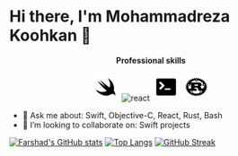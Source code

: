 <h1>Hi there, I'm Mohammadreza Koohkan 👋</h1>

<p align="center"> 
 <strong>
  Professional skills
  </strong>
</p>

<p align="center"> 
  <img src="https://raw.githubusercontent.com/vorillaz/devicons/master/!SVG/swift.svg" alt="swift" width="50" height="50" />
  <img src="https://raw.githubusercontent.com/vorillaz/devicons/master/!SVG/react.svg" alt="react" width="50" height="50" />
  <img src="https://raw.githubusercontent.com/vorillaz/devicons/master/!SVG/terminal.svg" alt="terminal" width="50" height="50" />
  <img src="https://raw.githubusercontent.com/vorillaz/devicons/master/!SVG/rust.svg" alt="rust" width="50" height="50" />
</p>

- 💬 Ask me about: Swift, Objective-C, React, Rust, Bash
- 👯 I’m looking to collaborate on: Swift projects

[![Farshad's GitHub stats](https://github-readme-stats.vercel.app/api?username=mohamadrezakoohkan&show_icons=true&theme=dracula&hide_title=true)](https://github.com/anuraghazra/github-readme-stats)
[![Top Langs](https://github-readme-stats.vercel.app/api/top-langs/?username=mohamadrezakoohkan&layout=compact&theme=dracula)](https://github.com/anuraghazra/github-readme-stats)
[![GitHub Streak](https://github-readme-streak-stats.herokuapp.com/?user=mohamadrezakoohkan&layout=compact&theme=dracula)](https://git.io/streak-stats)
